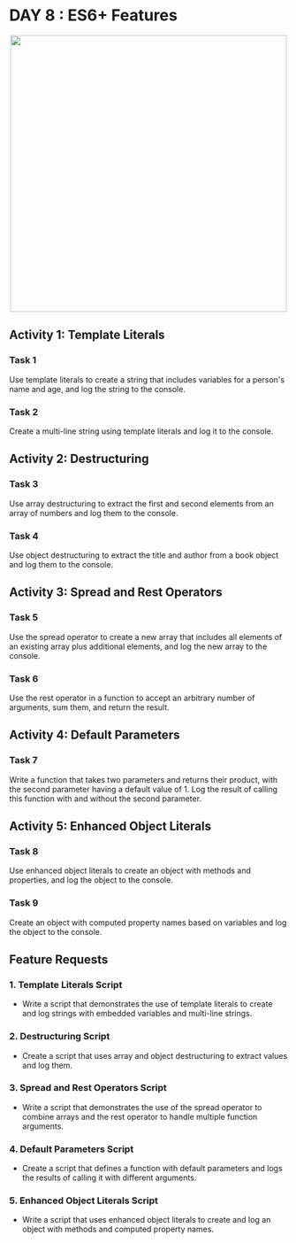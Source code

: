 # DAY 8 : ES6+ Features

<div align = center>
<img src="https://rudyhagood.com/wp-content/uploads/2016/04/day-8-calendar.jpg" width= 500px>
</div>

## Activity 1: Template Literals

### Task 1
Use template literals to create a string that includes variables for a person's name and age, and log the string to the console.

### Task 2
Create a multi-line string using template literals and log it to the console.

## Activity 2: Destructuring

### Task 3
Use array destructuring to extract the first and second elements from an array of numbers and log them to the console.

### Task 4
Use object destructuring to extract the title and author from a book object and log them to the console.

## Activity 3: Spread and Rest Operators

### Task 5
Use the spread operator to create a new array that includes all elements of an existing array plus additional elements, and log the new array to the console.

### Task 6
Use the rest operator in a function to accept an arbitrary number of arguments, sum them, and return the result.

## Activity 4: Default Parameters

### Task 7
Write a function that takes two parameters and returns their product, with the second parameter having a default value of 1. Log the result of calling this function with and without the second parameter.

## Activity 5: Enhanced Object Literals

### Task 8
Use enhanced object literals to create an object with methods and properties, and log the object to the console.

### Task 9
Create an object with computed property names based on variables and log the object to the console.

## Feature Requests

### 1. Template Literals Script
- Write a script that demonstrates the use of template literals to create and log strings with embedded variables and multi-line strings.

### 2. Destructuring Script
- Create a script that uses array and object destructuring to extract values and log them.

### 3. Spread and Rest Operators Script
- Write a script that demonstrates the use of the spread operator to combine arrays and the rest operator to handle multiple function arguments.

### 4. Default Parameters Script
- Create a script that defines a function with default parameters and logs the results of calling it with different arguments.

### 5. Enhanced Object Literals Script
- Write a script that uses enhanced object literals to create and log an object with methods and computed property names.